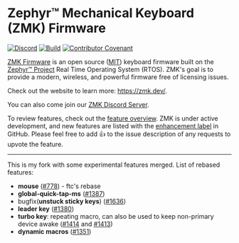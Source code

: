 # Zephyr™ Mechanical Keyboard (ZMK) Firmware

[![Discord](https://img.shields.io/discord/719497620560543766)](https://zmk.dev/community/discord/invite)
[![Build](https://github.com/zmkfirmware/zmk/workflows/Build/badge.svg)](https://github.com/zmkfirmware/zmk/actions)
[![Contributor Covenant](https://img.shields.io/badge/Contributor%20Covenant-v2.0%20adopted-ff69b4.svg)](CODE_OF_CONDUCT.md)

[ZMK Firmware](https://zmk.dev/) is an open source ([MIT](LICENSE)) keyboard firmware built on the [Zephyr™ Project](https://www.zephyrproject.org/) Real Time Operating System (RTOS). ZMK's goal is to provide a modern, wireless, and powerful firmware free of licensing issues.

Check out the website to learn more: https://zmk.dev/.

You can also come join our [ZMK Discord Server](https://zmk.dev/community/discord/invite).

To review features, check out the [feature overview](https://zmk.dev/docs/). ZMK is under active development, and new features are listed with the [enhancement label](https://github.com/zmkfirmware/zmk/issues?q=is%3Aissue+is%3Aopen+label%3Aenhancement) in GitHub. Please feel free to add 👍 to the issue description of any requests to upvote the feature.

---

This is my fork with some experimental features merged. List of rebased features:
- **mouse** ([#778](https://github.com/ftc/zmk/tree/mouse-ftc)) - ftc's rebase
- **global-quick-tap-ms** ([#1387](https://github.com/andrewjrae/zmk/tree/min-prior-ms))
-  bugfix(**unstuck sticky keys**) ([#1636](https://github.com/metaeaux/zmk/tree/patch-1))
- **leader key** ([#1380](https://github.com/zmkfirmware/zmk/pull/1380))
- **turbo key**: repeating macro, can also be used to keep non-primary device awake ([#1414](https://github.com/zmkfirmware/zmk/pull/1414) and [#1413](https://github.com/zmkfirmware/zmk/pull/1413))
- **dynamic macros** ([#1351](https://github.com/zmkfirmware/zmk/pull/1351))
